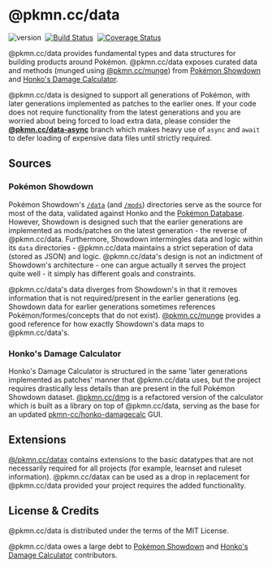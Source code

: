 # @pkmn.cc/data

![version](http://img.shields.io/badge/status-0.0.1.beta-yellow.svg)&nbsp;
[![Build Status](https://api.travis-ci.org/pkmn-cc/data.svg)](https://travis-ci.org/pkmn-cc/data)&nbsp;
[![Coverage Status](https://coveralls.io/repos/github/pkmn-cc/data/badge.svg?branch=master)](https://coveralls.io/github/pkmn-cc/data?branch=master)

@pkmn.cc/data provides fundamental types and data structures for building
products around Pokémon. @pkmn.cc/data exposes curated data and methods (munged
using [@pkmn.cc/munge](https://github.com/pkmn-cc/munge)) from
[Pokémon Showdown](https://github.com/Zarel/Pokemon-Showdown) and
[Honko's Damage Calculator](https://github.com/Zarel/honko-damagecalc).

@pkmn.cc/data is designed to support all generations of Pokémon, with later
generations implemented as patches to the earlier ones. If your code does not
require functionality from the latest generations and you are worried about
being forced to load extra data, please consider the
**[@pkmn.cc/data-async](https://github.com/pkmn-cc/data/tree/async)** branch
which makes heavy use of `async` and `await` to defer loading of expensive data
files until strictly required.

## Sources

### Pokémon Showdown

Pokémon Showdown's
[`/data`](https://github.com/Zarel/Pokemon-Showdown/tree/master/data) (and
[`/mods`](https://github.com/Zarel/Pokemon-Showdown/tree/master/mods))
directories serve as the source for most of the data, validated against Honko
and the [Pokémon Database](https://pokemondb.net). However, Showdown is designed
such that the earlier generations are implemented as mods/patches on the latest
generation - the reverse of @pkmn.cc/data. Furthermore, Showdown intermingles
data and logic within its `data` directories - @pkmn.cc/data maintains a strict
seperation of data (stored as JSON) and logic. @pkmn.cc/data's design is not an
indictment of Showdown's architecture - one can argue actually it serves the
project quite well - it simply has different goals and constraints.

@pkmn.cc/data's data diverges from Showdown's in that it removes information
that is not required/present in the earlier generations (eg. Showdown data for
earlier generations sometimes references Pokémon/formes/concepts that do not
exist). [@pkmn.cc/munge](https://github.com/pkmn-cc/munge) provides a good
reference for how exactly Showdown's data maps to @pkmn.cc/data's.

### Honko's Damage Calculator

Honko's Damage Calculator is structured in the same 'later generations
implemented as patches' manner that @pkmn.cc/data uses, but the project requires
drastically less details than are present in the full Pokémon Showdown dataset.
[@pkmn.cc/dmg](https://github.com/pkmn-cc/dmg) is a refactored version of the
calculator which is built as a library on top of @pkmn.cc/data, serving as the
base for an updated
[pkmn-cc/honko-damagecalc](https://github.com/pkmn-cc/honko-damagecalc) GUI.

## Extensions

[@/pkmn.cc/datax](https://github.com/pkmn-cc/datax) contains extensions to the
basic datatypes that are not necessarily required for all projects (for example,
learnset and ruleset information). @pkmn.cc/datax can be used as a drop in
replacement for @pkmn.cc/data provided your project requires the added
functionality.

## License & Credits

@pkmn.cc/data is distributed under the terms of the MIT License.

@pkmn.cc/data owes a large debt to
[Pokémon Showdown](https://github.com/Zarel/Pokemon-Showdown/blob/master/README.md#credits)
and
[Honko's Damage Calculator](https://github.com/Zarel/honko-damagecalc#credits-and-license)
contributors.
